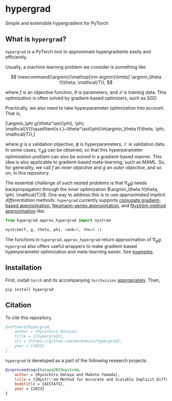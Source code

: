 # hypergrad

Simple and extensible hypergradient for PyTorch

## What is `hypergrad`?

`hypergrad` is a PyTorch tool to approximate hypergradients easily and efficiently.



Usually, a machine learning problem we consider is something like

$$
\newcommand{\argmin}{\mathop{\rm argmin}\limits}
\argmin_\theta f(\theta; \mathcal{T}),
$$

where $f$ is an objective function, $\theta$ is parameters, and $\mathcal{T}$ is training data.
This optimization is often solved by gradient-based optimizers, such as SGD.

Practically, we also need to take hyperparameter optimization into account. That is,

\[\argmin_\phi g(\theta^\ast(\phi), \phi; \mathcal{V})\quad\text{s.t.}~\theta^\ast(\phi)\in\argmin_\theta f(\theta,
\phi; \mathcal{T}),\]

where $g$ is a validation objective, $\phi$ is hyperparameters, $\mathcal{V}$ is validation data.
In some cases, $\nabla_\phi g$ can be obtained, so that this hyperparameter optimization problem can also be solved
in a gradient-based manner.
This idea is also applicable to gradient-based meta-learning, such as MAML.
So, for generality, we call $f$ an *inner objective* and $g$ an *outer objective*, and so on, in this repository.

The essential challenge of such nested problems is that $\nabla_\phi g$ needs backpropagation through the inner optimization $\argmin_\theta
f(\theta, \phi; \mathcal{T})$.
One way to address this is to use *approximated implicit differentiation* methods.
`hypergrad` currently supports [conjugate gradient-based approximation](), [Neumann-series approximation](),
and [Nyström method approximation]() like:

```python
from hypergrad.approx_hypergrad import nystrom

nystrom(f, g, theta, phi, rank=5, rho=0.1)
```

The functions in `hypergrad.approx_hypergrad` return approximation of $\nabla_\phi g$.
`hypergrad` also offers useful wrappers to make gradient-based hyperparameter optimization and meta-learning easier.
See [examples](../examples).

## Installation

First, install `torch` and its accompanying `torchvision` [appropriately](pytorch.org). Then,

```console
pip install hypergrad
```

## Citation

To cite this repository,

```bibtex
@software{hypergrad,
    author = {Ryuichiro Hataya},
    title = {{hypergrad}},
    url = {https://github.com/moskomule/hypergrad},
    year = {2023}
}
```

`hypergrad` is developed as a part of the following research projects:

```bibtex
@inproceedings{hataya2023nystrom,
    author = {Ryuichiro Hataya and Makoto Yamada},
    title = {{Nystr\"om Method for Accurate and Scalable Implicit Differentiation}},
    booktitle = {AISTATS},
    year = {2023}
}
```